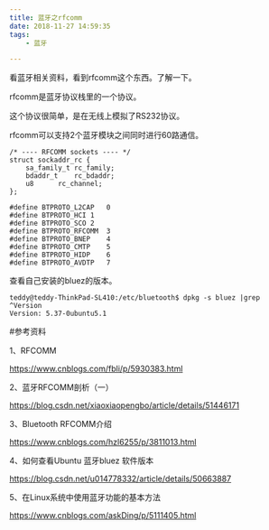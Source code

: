 ```yaml
---
title: 蓝牙之rfcomm
date: 2018-11-27 14:59:35
tags:
	- 蓝牙

---
```




看蓝牙相关资料，看到rfcomm这个东西。了解一下。

rfcomm是蓝牙协议栈里的一个协议。

这个协议很简单，是在无线上模拟了RS232协议。

rfcomm可以支持2个蓝牙模块之间同时进行60路通信。

```
/* ---- RFCOMM sockets ---- */
struct sockaddr_rc {
	sa_family_t	rc_family;
	bdaddr_t	rc_bdaddr;
	u8		rc_channel;
};
```

```
#define BTPROTO_L2CAP	0
#define BTPROTO_HCI	1
#define BTPROTO_SCO	2
#define BTPROTO_RFCOMM	3
#define BTPROTO_BNEP	4
#define BTPROTO_CMTP	5
#define BTPROTO_HIDP	6
#define BTPROTO_AVDTP	7
```



查看自己安装的bluez的版本。

```
teddy@teddy-ThinkPad-SL410:/etc/bluetooth$ dpkg -s bluez |grep ^Version
Version: 5.37-0ubuntu5.1
```



#参考资料

1、RFCOMM

https://www.cnblogs.com/fbli/p/5930383.html

2、蓝牙RFCOMM剖析（一）

https://blog.csdn.net/xiaoxiaopengbo/article/details/51446171

3、Bluetooth RFCOMM介绍

https://www.cnblogs.com/hzl6255/p/3811013.html

4、如何查看Ubuntu 蓝牙bluez 软件版本

https://blog.csdn.net/u014778332/article/details/50663887

5、在Linux系统中使用蓝牙功能的基本方法

https://www.cnblogs.com/askDing/p/5111405.html